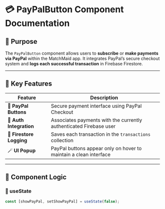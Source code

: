 # 💳 PayPalButton Component Documentation

## 📌 Purpose
The `PayPalButton` component allows users to **subscribe** or **make payments via PayPal** within the MatchMaid app. It integrates PayPal’s secure checkout system and **logs each successful transaction** in Firebase Firestore.

---

## 🔧 Key Features

| Feature               | Description                                                                 |
|------------------------|-----------------------------------------------------------------------------|
| 🧾 **PayPal Buttons**       | Secure payment interface using PayPal Checkout                         |
| 🔐 **Auth Integration**     | Associates payments with the currently authenticated Firebase user     |
| 🧠 **Firestore Logging**    | Saves each transaction in the `transactions` collection                |
| 🪄 **UI Popup**             | PayPal buttons appear only on hover to maintain a clean interface       |

---

## 🧩 Component Logic

### 🔄 useState

```js
const [showPayPal, setShowPayPal] = useState(false);
